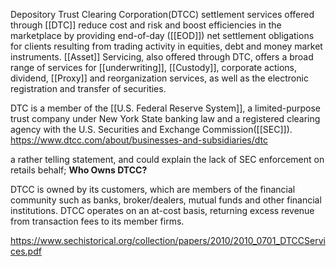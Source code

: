 Depository Trust Clearing Corporation(DTCC) settlement services offered through [[DTC]] reduce cost and risk and boost efficiencies in the marketplace by providing end-of-day ([[EOD]]) net settlement obligations for clients resulting from trading activity in equities, debt and money market instruments. [[Asset]] Servicing, also offered through DTC, offers a broad range of services for [[underwriting]], [[Custody]], corporate actions, dividend, [[Proxy]] and reorganization services, as well as the electronic registration and transfer of securities. 

DTC is a member of the [[U.S. Federal Reserve System]], a limited-purpose trust company under New York State banking law and a registered clearing agency with the U.S. Securities and Exchange Commission([[SEC]]).
https://www.dtcc.com/about/businesses-and-subsidiaries/dtc

a rather telling statement, and could explain the lack of SEC enforcement on retails behalf; **Who Owns DTCC?**

DTCC is owned by its customers, which are members of the financial community such as banks, broker/dealers, mutual funds and other financial institutions. DTCC operates on an at-cost basis, returning excess revenue from transaction fees to its member firms.

https://www.sechistorical.org/collection/papers/2010/2010_0701_DTCCServices.pdf